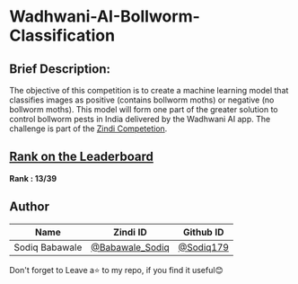 # Wadhwani-AI-Bollworm-Classification

## Brief Description: 

The objective of this competition is to create a machine learning model that classifies images as positive (contains bollworm moths) or negative (no bollworm moths). This model will form one part of the greater solution to control bollworm pests in India delivered by the Wadhwani AI app. The challenge is part of the [Zindi Competetion](https://zindi.africa/competitions/wadhwani-ai-bollworm-classification-challenge).

## [Rank on the Leaderboard](https://zindi.africa/competitions/wadhwani-ai-bollworm-classification-challenge/leaderboard)

**Rank : 13/39**  

## Author

<div align='center'>

| Name           |                     Zindi ID                     |                  Github ID                              |
|----------------|--------------------------------------------------|---------------------------------------------------------|
|Sodiq Babawale |[@Babawale_Sodiq](https://zindi.africa/users/Babawale_sodiq)      |[@Sodiq179](https://github.com/Sodiq179)        |


</div>

Don't forget to Leave a⭐️ to my repo, if you find it useful😊
